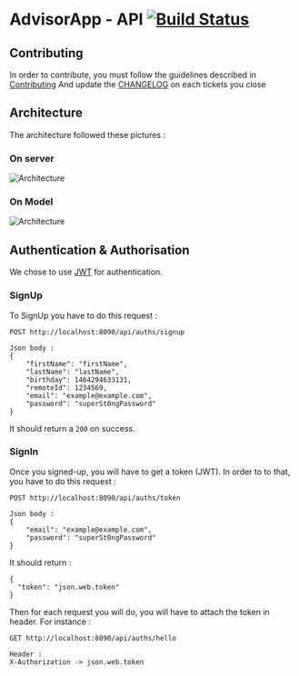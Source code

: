 # AdvisorApp - API [![Build Status](https://api.travis-ci.org/AdvisorApp/API.svg?branch=master)](https://travis-ci.org/AdvisorApp/API)

## Contributing

In order to contribute, you must follow the guidelines described in [Contributing](./.github/CONTRIBUTING.md)
And update the [CHANGELOG](./CHANGELOG.md) on each tickets you close

## Architecture

The architecture followed these pictures : 

### On server
![Architecture](http://www.plantuml.com/plantuml/proxy?src=https://raw.githubusercontent.com/AdvisorApp/API/master/Architecture/servers_architecture.puml)

### On Model
![Architecture](http://www.plantuml.com/plantuml/proxy?src=https://raw.githubusercontent.com/AdvisorApp/API/master/Architecture/model_architecture.puml)

## Authentication & Authorisation
We chose to use [JWT](https://jwt.io/) for authentication.
 
### SignUp
To SignUp you have to do this request :

```
POST http://localhost:8090/api/auths/signup

Json body :
{
    "firstName": "firstName",
    "lastName": "lastName",
    "birthday": 1464294633131,
    "remoteId": 1234569,
    "email": "example@example.com",
    "password": "superSt0ngPassword"
}
```

It should return a `200` on success.

### SignIn
Once you signed-up, you will have to get a token (JWT). In order to to that, you have to do this request :

```
POST http://localhost:8090/api/auths/token

Json body :
{
    "email": "example@example.com",
    "password": "superSt0ngPassword"
}
```

It should return :

```
{
  "token": "json.web.token"
}
```

Then for each request you will do, you will have to attach the token in header. For instance :

```
GET http://localhost:8090/api/auths/hello

Header :
X-Authorization -> json.web.token
```